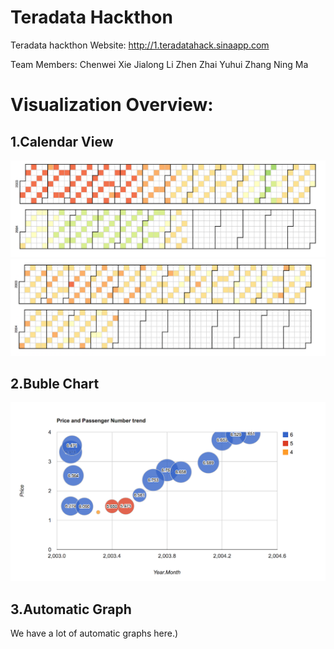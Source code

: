 # Teradata Hackthon
Teradata hackthon
Website:
http://1.teradatahack.sinaapp.com

Team Members:
Chenwei Xie
Jialong Li
Zhen Zhai
Yuhui Zhang
Ning Ma

Visualization Overview:
=======================

1.Calendar View
----------------
![Alt text](Website/images/passenger.png)
![Alt text](Website/images/prices.png)

2.Buble Chart
----------------
![Alt text](Website/images/finding1.png)

3.Automatic Graph
-----------------
We have a lot of automatic graphs here.)
